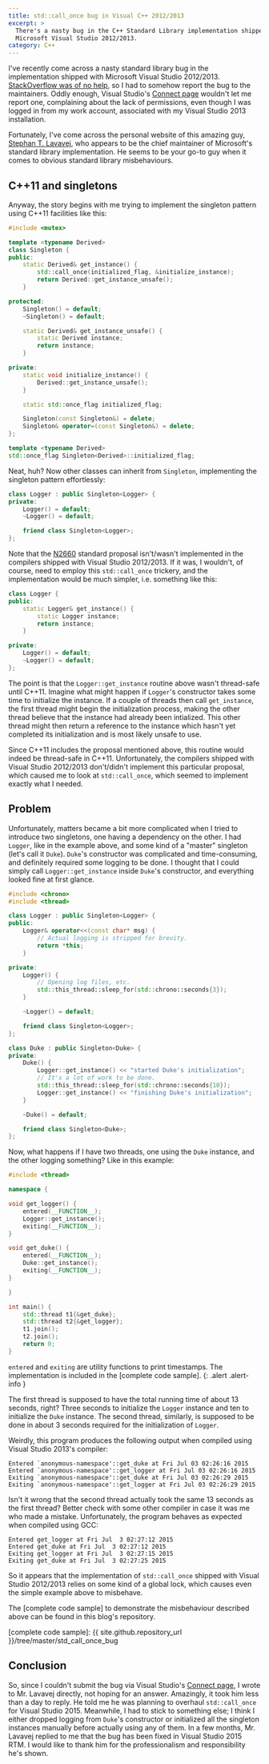 ```yaml
---
title: std::call_once bug in Visual C++ 2012/2013
excerpt: >
  There's a nasty bug in the C++ Standard Library implementation shipped with
  Microsoft Visual Studio 2012/2013.
category: C++
---
```

I've recently come across a nasty standard library bug in the implementation
shipped with Microsoft Visual Studio 2012/2013.
[StackOverflow was of no help], so I had to somehow report the bug to the
maintainers.
Oddly enough, Visual Studio's [Connect page] wouldn't let me report one,
complaining about the lack of permissions, even though I was logged in from my
work account, associated with my Visual Studio 2013 installation.

Fortunately, I've come across the personal website of this amazing guy,
[Stephan T. Lavavej], who appears to be the chief maintainer of Microsoft's
standard library implementation.
He seems to be your go-to guy when it comes to obvious standard library
misbehaviours.

[StackOverflow was of no help]: https://stackoverflow.com/questions/26477070/concurrent-stdcall-once-calls
[Connect page]: https://connect.microsoft.com/VisualStudio
[Stephan T. Lavavej]: http://nuwen.net/stl.html

C++11 and singletons
--------------------

Anyway, the story begins with me trying to implement the singleton pattern
using C++11 facilities like this:

```c++
#include <mutex>

template <typename Derived>
class Singleton {
public:
    static Derived& get_instance() {
        std::call_once(initialized_flag, &initialize_instance);
        return Derived::get_instance_unsafe();
    }

protected:
    Singleton() = default;
    ~Singleton() = default;

    static Derived& get_instance_unsafe() {
        static Derived instance;
        return instance;
    }

private:
    static void initialize_instance() {
        Derived::get_instance_unsafe();
    }

    static std::once_flag initialized_flag;

    Singleton(const Singleton&) = delete;
    Singleton& operator=(const Singleton&) = delete;
};

template <typename Derived>
std::once_flag Singleton<Derived>::initialized_flag;
```

Neat, huh?
Now other classes can inherit from `Singleton`, implementing the singleton
pattern effortlessly:

```c++
class Logger : public Singleton<Logger> {
private:
    Logger() = default;
    ~Logger() = default;

    friend class Singleton<Logger>;
};
```

Note that the [N2660] standard proposal isn't/wasn't implemented in the
compilers shipped with Visual Studio 2012/2013.
If it was, I wouldn't, of course, need to employ this `std::call_once`
trickery, and the implementation would be much simpler, i.e. something like
this:

```c++
class Logger {
public:
    static Logger& get_instance() {
        static Logger instance;
        return instance;
    }

private:
    Logger() = default;
    ~Logger() = default;
};
```

<div class="alert alert-info" markdown="1">

The point is that the `Logger::get_instance` routine above wasn't thread-safe
until C++11.
Imagine what might happen if `Logger`'s constructor takes some time to
initialize the instance.
If a couple of threads then call `get_instance`, the first thread might begin
the initialization process, making the other thread believe that the instance
had already been intialized.
This other thread might then return a reference to the instance which hasn't
yet completed its initialization and is most likely unsafe to use.
    
Since C++11 includes the proposal mentioned above, this routine would indeed be
thread-safe in C++11.
Unfortunately, the compilers shipped with Visual Studio 2012/2013 don't/didn't
implement this particular proposal, which caused me to look at
`std::call_once`, which seemed to implement exactly what I needed.

</div>

[N2660]: http://www.open-std.org/jtc1/sc22/wg21/docs/papers/2008/n2660.htm

Problem
-------

Unfortunately, matters became a bit more complicated when I tried to introduce
two singletons, one having a dependency on the other.
I had `Logger`, like in the example above, and some kind of a "master"
singleton (let's call it `Duke`).
`Duke`'s constructor was complicated and time-consuming, and definitely
required some logging to be done.
I thought that I could simply call `Logger::get_instance` inside `Duke`'s
constructor, and everything looked fine at first glance.

```c++
#include <chrono>
#include <thread>

class Logger : public Singleton<Logger> {
public:
    Logger& operator<<(const char* msg) {
        // Actual logging is stripped for brevity.
        return *this;
    }

private:
    Logger() {
        // Opening log files, etc.
        std::this_thread::sleep_for(std::chrono::seconds{3});
    }

    ~Logger() = default;

    friend class Singleton<Logger>;
};

class Duke : public Singleton<Duke> {
private:
    Duke() {
        Logger::get_instance() << "started Duke's initialization";
        // It's a lot of work to be done.
        std::this_thread::sleep_for(std::chrono::seconds{10});
        Logger::get_instance() << "finishing Duke's initialization";
    }

    ~Duke() = default;

    friend class Singleton<Duke>;
};
```

Now, what happens if I have two threads, one using the `Duke` instance, and the
other logging something?
Like in this example:

```c++
#include <thread>

namespace {

void get_logger() {
    entered(__FUNCTION__);
    Logger::get_instance();
    exiting(__FUNCTION__);
}

void get_duke() {
    entered(__FUNCTION__);
    Duke::get_instance();
    exiting(__FUNCTION__);
}

}

int main() {
    std::thread t1{&get_duke};
    std::thread t2{&get_logger};
    t1.join();
    t2.join();
    return 0;
}
```

`entered` and `exiting` are utility functions to print timestamps.
The implementation is included in the [complete code sample].
{: .alert .alert-info }

The first thread is supposed to have the total running time of about 13
seconds, right?
Three seconds to initialize the `Logger` instance and ten to initialize the
`Duke` instance.
The second thread, similarly, is supposed to be done in about 3 seconds
required for the initialization of `Logger`.

Weirdly, this program produces the following output when compiled using Visual
Studio 2013's compiler:

    Entered `anonymous-namespace'::get_duke at Fri Jul 03 02:26:16 2015
    Entered `anonymous-namespace'::get_logger at Fri Jul 03 02:26:16 2015
    Exiting `anonymous-namespace'::get_duke at Fri Jul 03 02:26:29 2015
    Exiting `anonymous-namespace'::get_logger at Fri Jul 03 02:26:29 2015

Isn't it wrong that the second thread actually took the same 13 seconds as the
first thread?
Better check with some other compiler in case it was me who made a mistake.
Unfortunately, the program behaves as expected when compiled using GCC:

    Entered get_logger at Fri Jul  3 02:27:12 2015
    Entered get_duke at Fri Jul  3 02:27:12 2015
    Exiting get_logger at Fri Jul  3 02:27:15 2015
    Exiting get_duke at Fri Jul  3 02:27:25 2015

So it appears that the implementation of `std::call_once` shipped with Visual
Studio 2012/2013 relies on some kind of a global lock, which causes even the
simple example above to misbehave.

The [complete code sample] to demonstrate the misbehaviour described above can
be found in this blog's repository.

[complete code sample]: {{ site.github.repository_url }}/tree/master/std_call_once_bug

Conclusion
----------

So, since I couldn't submit the bug via Visual Studio's [Connect page], I wrote
to Mr. Lavavej directly, not hoping for an answer.
Amazingly, it took him less than a day to reply.
He told me he was planning to overhaul `std::call_once` for Visual Studio 2015.
Meanwhile, I had to stick to something else; I think I either dropped logging
from `Duke`'s constructor or initialized all the singleton instances manually
before actually using any of them.
In a few months, Mr. Lavavej replied to me that the bug has been fixed in
Visual Studio 2015 RTM.
I would like to thank him for the professionalism and responsibility he's
shown.
